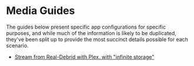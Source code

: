 # Media Guides

The guides below present specific app configurations for specific purposes, and while much of the information is likely to be duplicated, they've been split up to provide the most succinct details possible for each scenario.

* [Stream from Real-Debrid with Plex, with "infinite storage"](/guides/media/stream-from-real-debrid-with-plex)